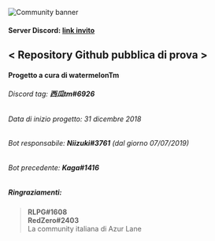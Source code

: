 ![Community banner](https://cdn.discordapp.com/attachments/648862706258149396/723233824405979196/al_banner.png)

#### Server Discord: [link invito](https://discord.gg/DUQNWdu)  

## < Repository Github pubblica di prova >  

#### Progetto a cura di __watermelonTm__
###### Discord tag: **西瓜tm#6926**  
  
###### Data di inizio progetto: 31 dicembre 2018
###### Bot responsabile: **Niizuki#3761** (dal giorno 07/07/2019)
###### Bot precedente: **Kaga#1416**  

##### Ringraziamenti: 
> **RLPG#1608**  
> **RedZero#2403**  
> La community italiana di Azur Lane
